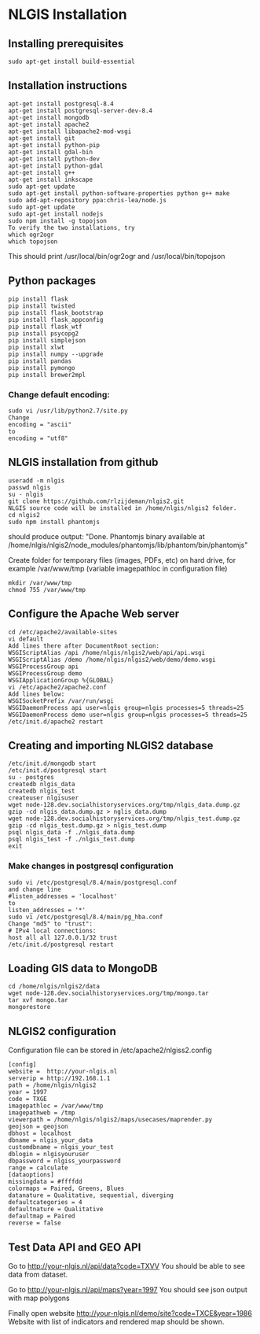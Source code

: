 # NLGIS Installation
## Installing prerequisites
```
sudo apt-get install build-essential
```
## Installation instructions
```
apt-get install postgresql-8.4
apt-get install postgresql-server-dev-8.4
apt-get install mongodb
apt-get install apache2
apt-get install libapache2-mod-wsgi
apt-get install git
apt-get install python-pip
apt-get install gdal-bin
apt-get install python-dev
apt-get install python-gdal
apt-get install g++
apt-get install inkscape
sudo apt-get update
sudo apt-get install python-software-properties python g++ make
sudo add-apt-repository ppa:chris-lea/node.js
sudo apt-get update
sudo apt-get install nodejs
sudo npm install -g topojson
To verify the two installations, try
which ogr2ogr
which topojson
```
This should print /usr/local/bin/ogr2ogr and /usr/local/bin/topojson

## Python packages
```
pip install flask
pip install twisted
pip install flask_bootstrap
pip install flask_appconfig
pip install flask_wtf
pip install psycopg2
pip install simplejson
pip install xlwt
pip install numpy --upgrade
pip install pandas
pip install pymongo
pip install brewer2mpl
```

### Change default encoding:
```
sudo vi /usr/lib/python2.7/site.py
Change
encoding = "ascii"
to
encoding = "utf8"
```
## NLGIS installation from github
```
useradd -m nlgis
passwd nlgis
su - nlgis
git clone https://github.com/rlzijdeman/nlgis2.git
NLGIS source code will be installed in /home/nlgis/nlgis2 folder.
cd nlgis2
sudo npm install phantomjs
```
should produce output:
"Done. Phantomjs binary available at /home/nlgis/nlgis2/node_modules/phantomjs/lib/phantom/bin/phantomjs"

Create folder for temporary files (images, PDFs, etc) on hard drive, for example /var/www/tmp (variable imagepathloc in configuration file)
```
mkdir /var/www/tmp
chmod 755 /var/www/tmp
```
## Configure the Apache Web server
```
cd /etc/apache2/available-sites
vi default
Add lines there after DocumentRoot section:
WSGIScriptAlias /api /home/nlgis/nlgis2/web/api/api.wsgi
WSGIScriptAlias /demo /home/nlgis/nlgis2/web/demo/demo.wsgi
WSGIProcessGroup api
WSGIProcessGroup demo
WSGIApplicationGroup %{GLOBAL}
vi /etc/apache2/apache2.conf
Add lines below:
WSGISocketPrefix /var/run/wsgi
WSGIDaemonProcess api user=nlgis group=nlgis processes=5 threads=25
WSGIDaemonProcess demo user=nlgis group=nlgis processes=5 threads=25
/etc/init.d/apache2 restart
```
## Creating and importing NLGIS2 database
```
/etc/init.d/mongodb start
/etc/init.d/postgresql start
su - postgres
createdb nlgis_data
createdb nlgis_test
createuser nlgisuser
wget node-128.dev.socialhistoryservices.org/tmp/nlgis_data.dump.gz
gzip -cd nlgis_data.dump.gz > nglis_data.dump
wget node-128.dev.socialhistoryservices.org/tmp/nlgis_test.dump.gz
gzip -cd nlgis_test.dump.gz > nlgis_test.dump
psql nlgis_data -f ./nlgis_data.dump
psql nlgis_test -f ./nlgis_test.dump
exit
```
### Make changes in postgresql configuration
```
sudo vi /etc/postgresql/8.4/main/postgresql.conf
and change line
#listen_addresses = 'localhost'
to
listen_addresses = '*'
sudo vi /etc/postgresql/8.4/main/pg_hba.conf
Change "md5" to "trust":
# IPv4 local connections:
host all all 127.0.0.1/32 trust
/etc/init.d/postgresql restart
```
## Loading GIS data to MongoDB
```
cd /home/nlgis/nlgis2/data
wget node-128.dev.socialhistoryservices.org/tmp/mongo.tar
tar xvf mongo.tar
mongorestore
```
## NLGIS2 configuration 
Configuration file can be stored in /etc/apache2/nlgiss2.config
```
[config]
website =  http://your-nlgis.nl
serverip = http://192.168.1.1
path = /home/nlgis/nlgis2
year = 1997
code = TXGE
imagepathloc = /var/www/tmp
imagepathweb = /tmp
viewerpath = /home/nlgis/nlgis2/maps/usecases/maprender.py
geojson = geojson
dbhost = localhost
dbname = nlgis_your_data
customdbname = nlgis_your_test
dblogin = nlgisyouruser
dbpassword = nlgiss_yourpassword
range = calculate
[dataoptions]
missingdata = #ffffdd
colormaps = Paired, Greens, Blues
datanature = Qualitative, sequential, diverging
defaultcategories = 4
defaultnature = Qualitative
defaultmap = Paired
reverse = false
```
## Test Data API and GEO API

Go to http://your-nlgis.nl/api/data?code=TXVV
You should be able to see data from dataset.

Go to http://your-nlgis.nl/api/maps?year=1997
You should see json output with map polygons

Finally open website 
http://your-nlgis.nl/demo/site?code=TXCE&year=1986
Website with list of indicators and rendered map should be shown.
